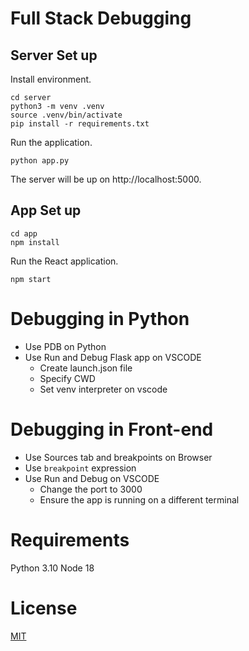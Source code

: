 # Full Stack Debugging <demo>

## Server Set up

Install environment.

```
cd server
python3 -m venv .venv
source .venv/bin/activate
pip install -r requirements.txt 
```

Run the application.

```
python app.py
```

The server will be up on http://localhost:5000.

## App Set up

```
cd app
npm install
```

Run the React application.

```
npm start
```

# Debugging in Python

- Use PDB on Python
- Use Run and Debug Flask app on VSCODE
    - Create launch.json file
    - Specify CWD
    - Set venv interpreter on vscode

# Debugging in Front-end

- Use Sources tab and breakpoints on Browser
- Use `breakpoint` expression
- Use Run and Debug on VSCODE
    - Change the port to 3000
    - Ensure the app is running on a different terminal

# Requirements

Python 3.10
Node 18

# License

[MIT](http://www.opensource.org/licenses/mit-license.html)